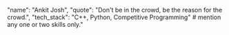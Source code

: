 "name": "Ankit Josh",
"quote": "Don't be in the crowd, be the reason for the crowd.",
"tech_stack": "C++, Python, Competitive Programming" # mention any one or two skills only."
